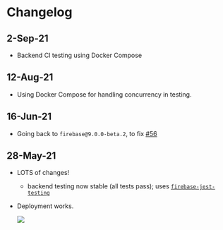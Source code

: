 # Changelog

## 2-Sep-21

- Backend CI testing using Docker Compose

## 12-Aug-21

- Using Docker Compose for handling concurrency in testing.

## 16-Jun-21

- Going back to `firebase@9.0.0-beta.2`, to fix [#56](https://github.com/akauppi/GroundLevel-firebase-es/issues/56)


## 28-May-21

- LOTS of changes! 
  - backend testing now stable (all tests pass); uses [`firebase-jest-testing`](http://github.com/akauppi/firebase-jest-testing)
- Deployment works.

   ![](.images/lighthouse-score.png)
